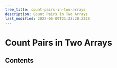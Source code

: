 ```yaml
---
tree_title: count-pairs-in-two-arrays
description: Count Pairs in Two Arrays
last_modified: 2022-06-09T21:23:28.2328
---
```


# Count Pairs in Two Arrays

## Contents

